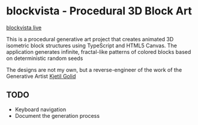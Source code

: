 # blockvista - Procedural 3D Block Art

[blockvista live](https://peterhancock.github.io/blockvista/)

This is a procedural generative art project that creates animated 3D isometric block structures using TypeScript and HTML5 Canvas. The application generates infinite, fractal-like patterns of colored blocks based on deterministic random seeds

The designs are not my own, but a reverse-engineer of the work of the Generative Artist [Kjetil Golid](https://www.artnome.com/news/2020/10/11/interview-with-generative-artist-kjetil-golid)

## TODO

* Keyboard navigation
* Document the generation process 
